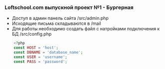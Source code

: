 ### Loftschool.com выпускной проект №1 - Бургерная

- Доступ в админ панель сайта /src/admin.php
- Исходящие письма складываются в /mail
- Для работы необходимо создать файл с натройками подключения к БД /src/config.php

```php
    <?php
    const HOST = 'host';
    const DBNAME = 'database_name';
    const USER = 'username';
    const PASS = 'password';
```